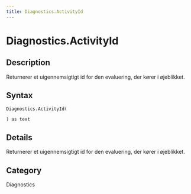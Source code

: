 ```yaml
---
title: Diagnostics.ActivityId
---
```


# Diagnostics.ActivityId


## Description

Returnerer et uigennemsigtigt id for den evaluering, der kører i øjeblikket.


## Syntax

```powerquery
Diagnostics.ActivityId(

) as text
```


## Details

Returnerer et uigennemsigtigt id for den evaluering, der kører i øjeblikket.



## Category
Diagnostics
